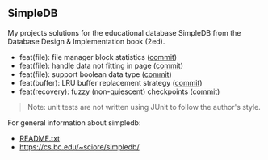 ## SimpleDB

My projects solutions for the educational database SimpleDB from the Database Design &
Implementation book (2ed).

- feat(file): file manager block
  statistics ([commit](https://github.com/amrdb/simpledb/commit/4948b9ea0b37703d6af37259be9dc8f18a428d24))
- feat(file): handle data not fitting in
  page ([commit](https://github.com/amrdb/simpledb/commit/c2e44635a5f48d98e758c0760114e499cce0762e))
- feat(file): support boolean data
  type ([commit](https://github.com/amrdb/simpledb/commit/40e87df503bcd5c297ac45237816095a271cf77c))
- feat(buffer): LRU buffer replacement
  strategy ([commit](https://github.com/amrdb/simpledb/commit/118de84d00bf26d85b76f103c2cd6b51d6851d86))
- feat(recovery): fuzzy (non-quiescent)
  checkpoints ([commit](https://github.com/amrdb/simpledb/commit/d29e2c9725d2e68415133f660ec7c2fd1435e46f))

> Note: unit tests are not written using JUnit to follow the author's style.

For general information about simpledb:

- [README.txt](README.txt)
- https://cs.bc.edu/~sciore/simpledb/

